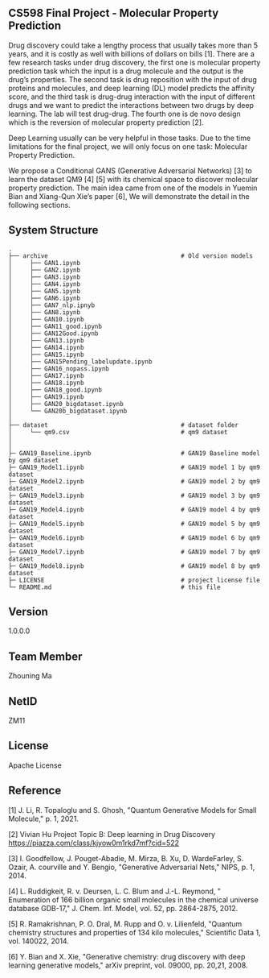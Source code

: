﻿CS598 Final Project - Molecular Property Prediction
-
   Drug discovery could take a lengthy process that usually takes more than 5 years, and it is costly as well with billions of dollars on bills [1]. There are a few research tasks under drug discovery, the first one is molecular property prediction task which the input is a drug molecule and the output is the drug’s properties. The second task is drug reposition with the input of drug proteins and molecules, and deep learning (DL) model predicts the affinity score, and the third task is drug-drug interaction with the input of different drugs and we want to predict the interactions between two drugs by deep learning. The lab will test drug-drug. The fourth one is de novo design which is the reversion of molecular property prediction [2].

   Deep Learning usually can be very helpful in those tasks. Due to the time limitations for the final project, we will only focus on one task: Molecular Property Prediction. 

   We propose a Conditional GANS (Generative Adversarial Networks) [3] to learn the dataset QM9 [4] [5] with its chemical space to discover molecular property prediction. The main idea came from one of the models in Yuemin Bian and Xiang-Qun Xie’s paper [6], We will demonstrate the detail in the following sections.


System Structure
-
    .
    ├── archive                                     # Old version models
    │     ├── GAN1.ipynb
    │     ├── GAN2.ipynb
    │     ├── GAN3.ipynb
    │     ├── GAN4.ipynb
    │     ├── GAN5.ipynb
    │     ├── GAN6.ipynb
    │     ├── GAN7_nlp.ipnyb
    │     ├── GAN8.ipynb
    │     ├── GAN10.ipynb
    │     ├── GAN11_good.ipynb
    │     ├── GAN12Good.ipynb
    │     ├── GAN13.ipynb
    │     ├── GAN14.ipynb
    │     ├── GAN15.ipynb
    │     ├── GAN15Pending_labelupdate.ipynb
    │     ├── GAN16_nopass.ipynb
    │     ├── GAN17.ipynb
    │     ├── GAN18.ipynb
    │     ├── GAN18_good.ipynb
    │     ├── GAN19.ipynb
    │     ├── GAN20_bigdataset.ipynb
    │     └── GAN20b_bigdataset.ipynb                         
    │
    ├── dataset                                     # dataset folder
    │     └── qm9.csv                               # qm9 dataset
    │
    │
    ├─ GAN19_Baseline.ipynb                         # GAN19 Baseline model by qm9 dataset
    ├─ GAN19_Model1.ipynb                           # GAN19 model 1 by qm9 dataset
    ├─ GAN19_Model2.ipynb                           # GAN19 model 2 by qm9 dataset
    ├─ GAN19_Model3.ipynb                           # GAN19 model 3 by qm9 dataset
    ├─ GAN19_Model4.ipynb                           # GAN19 model 4 by qm9 dataset
    ├─ GAN19_Model5.ipynb                           # GAN19 model 5 by qm9 dataset
    ├─ GAN19_Model6.ipynb                           # GAN19 model 6 by qm9 dataset
    ├─ GAN19_Model7.ipynb                           # GAN19 model 7 by qm9 dataset
    ├─ GAN19_Model8.ipynb                           # GAN19 model 8 by qm9 dataset
    ├─ LICENSE                                      # project license file
    └─ README.md                                    # this file

Version
-
1.0.0.0

Team Member
-
Zhouning Ma

NetID
-
ZM11

License
-
Apache License

Reference
-
[1] J. Li, R. Topaloglu and S. Ghosh, "Quantum Generative Models for Small Molecule," p. 1, 2021. 

[2] Vivian Hu  Project Topic B: Deep learning in Drug Discovery  https://piazza.com/class/kjyow0m1rkd7mf?cid=522

[3] I. Goodfellow, J. Pouget-Abadie, M. Mirza, B. Xu, D. WardeFarley, S. Ozair, A. courville and Y. Bengio, "Generative Adversarial Nets," NIPS, p. 1, 2014. 

[4] L. Ruddigkeit, R. v. Deursen, L. C. Blum and J.-L. Reymond, " Enumeration of 166 billion organic small molecules in the chemical universe database GDB-17," J. Chem. Inf. Model, vol. 52, pp. 2864-2875, 2012. 

[5] R. Ramakrishnan, P. O. Dral, M. Rupp and O. v. Lilienfeld, "Quantum chemistry structures and properties of 134 kilo molecules," Scientific Data 1, vol. 140022, 2014. 

[6] Y. Bian and X. Xie, "Generative chemistry: drug discovery with deep learning generative models," arXiv preprint, vol. 09000, pp. 20,21, 2008. 
